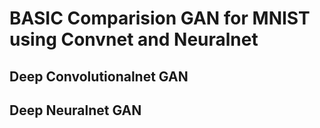 # BASIC Comparision GAN for MNIST using Convnet and Neuralnet


## Deep Convolutionalnet GAN



## Deep Neuralnet GAN



